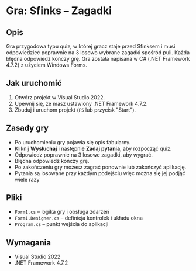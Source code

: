 # Gra: Sfinks – Zagadki

## Opis
Gra przygodowa typu quiz, w której gracz staje przed Sfinksem i musi odpowiedzieć poprawnie na 3 losowo wybrane zagadki spośród puli. 
Każda błędna odpowiedź kończy grę. Gra została napisana w C# (.NET Framework 4.7.2) z użyciem Windows Forms.

## Jak uruchomić

1. Otwórz projekt w Visual Studio 2022.
2. Upewnij się, że masz ustawiony .NET Framework 4.7.2.
3. Zbuduj i uruchom projekt (`F5` lub przycisk "Start").

## Zasady gry

- Po uruchomieniu gry pojawia się opis fabularny.
- Kliknij **Wysłuchaj** i następnie **Zadaj pytania**, aby rozpocząć quiz.
- Odpowiedz poprawnie na 3 losowe zagadki, aby wygrać.
- Błędna odpowiedź kończy grę.
- Po zakończeniu gry możesz zagrać ponownie lub zakończyć aplikację.
- Pytania są losowane przy każdym podejściu więc można się jej podjąć wiele razy

## Pliki

- `Form1.cs` – logika gry i obsługa zdarzeń
- `Form1.Designer.cs` – definicja kontrolek i układu okna
- `Program.cs` – punkt wejścia do aplikacji

## Wymagania

- Visual Studio 2022
- .NET Framework 4.7.2
